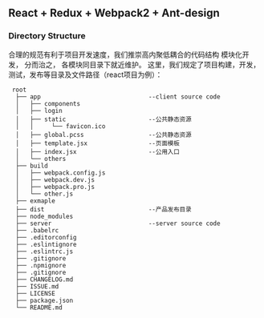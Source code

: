 ## React + Redux + Webpack2 + Ant-design




### Directory Structure

合理的规范有利于项目开发速度，我们推崇高内聚低耦合的代码结构
模块化开发， 分而治之， 各模块同目录下就近维护。
这里，我们规定了项目构建，开发，测试，发布等目录及文件路径（react项目为例）：

```
 root
  ├── app                              --client source code
  │   ├── components
  │   ├── login
  │   ├── static                       --公共静态资源
  │   │     └── favicon.ico
  │   ├── global.pcss                  --公共静态资源
  │   ├── template.jsx                 --页面模板
  │   ├── index.jsx                    --公用入口
  │   └── others
  ├── build
  │   ├── webpack.config.js
  │   ├── webpack.dev.js
  │   ├── webpack.pro.js
  │   └── other.js
  ├── exmaple
  ├── dist                             --产品发布目录
  ├── node_modules
  ├── server                           --server source code
  ├── .babelrc
  ├── .editorconfig
  ├── .eslintignore
  ├── .eslintrc.js
  ├── .gitignore
  ├── .npmignore
  ├── .gitignore
  ├── CHANGELOG.md
  ├── ISSUE.md
  ├── LICENSE
  ├── package.json
  └── README.md
```
